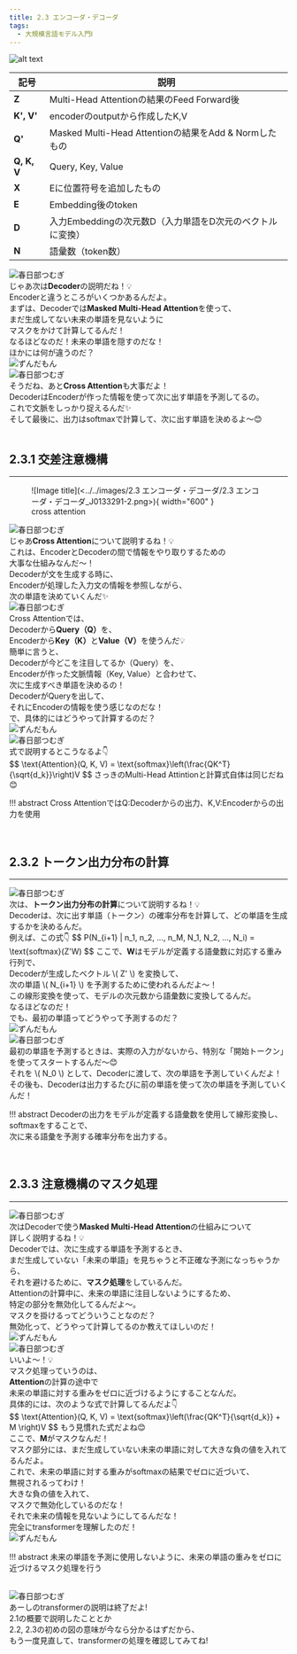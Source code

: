 ```yaml
---
title: 2.3 エンコーダ・デコーダ
tags:
  - 大規模言語モデル入門Ⅰ
---
```


![alt text](<../../images/2.3 エンコーダ・デコーダ/2.3 エンコーダ・デコーダ_J0133291-1.png>)

| **記号**  | **説明**                                 |
|-----------|------------------------------------------|
| **Z**     | Multi-Head Attentionの結果のFeed Forward後      |
| **K', V'**    | encoderのoutputから作成したK,V                     |
| **Q'**    | Masked Multi-Head Attentionの結果をAdd & Normしたもの   |
| **Q, K, V**| Query, Key, Value                       |
| **X**     | Eに位置符号を追加したもの                 |
| **E**     | Embedding後のtoken                       |
| **D**     | 入力Embeddingの次元数D（入力単語をD次元のベクトルに変換）|
| **N**     | 語彙数（token数）                         |

<div class="chat-container">
  <!-- 春日部つむぎの解説 -->
  <div class="chat left">
    <img src="../../images/2.2 エンコーダ/2.2 エンコーダ_J0133291-1.png" alt="春日部つむぎ" class="avatar">
    <div class="chat-message tsumugi-message">
      じゃあ次は<strong>Decoder</strong>の説明だね！💡<br>
      Encoderと違うところがいくつかあるんだよ。<br>
      まずは、Decoderでは<strong>Masked Multi-Head Attention</strong>を使って、<br>
      まだ生成してない未来の単語を見ないように<br>
      マスクをかけて計算してるんだ！
    </div>
  </div>

  <!-- ずんだもんの右寄せ質問 -->
  <div class="chat right">
    <div class="chat-message zundamon-message">
      なるほどなのだ！未来の単語を隠すのだな！<br>
      ほかには何が違うのだ？
    </div>
    <img src="../../images/2.1 概要/2.1 概要_J0133291-6.png" alt="ずんだもん" class="avatar">
  </div>

  <!-- 春日部つむぎの続き -->
  <div class="chat left">
    <img src="../../images/2.1 概要/2.1 概要_J0133291-5.png" alt="春日部つむぎ" class="avatar">
    <div class="chat-message tsumugi-message">
      そうだね、あと<strong>Cross Attention</strong>も大事だよ！<br>
      DecoderはEncoderが作った情報を使って次に出す単語を予測してるの。<br>
      これで文脈をしっかり捉えるんだ✨<br>
      そして最後に、出力はsoftmaxで計算して、次に出す単語を決めるよ～😊
    </div>
  </div>
</div>

<br>

## 2.3.1 交差注意機構
---

<figure markdown="span">
  ![Image title](<../../images/2.3 エンコーダ・デコーダ/2.3 エンコーダ・デコーダ_J0133291-2.png>){ width="600" }
  <figcaption>cross attention</figcaption>
</figure>

<div class="chat-container">
  <!-- 春日部つむぎの解説 -->
  <div class="chat left">
    <img src="../../images/2.1 概要/2.1 概要_J0133291.png" alt="春日部つむぎ" class="avatar">
    <div class="chat-message tsumugi-message">
      じゃあ<strong>Cross Attention</strong>について説明するね！💡<br>
      これは、EncoderとDecoderの間で情報をやり取りするための <br>
      大事な仕組みなんだ～！<br>
      Decoderが文を生成する時に、<br>
      Encoderが処理した入力文の情報を参照しながら、<br>
      次の単語を決めていくんだ✨
    </div>
  </div>

  <!-- 春日部つむぎの続き -->
  <div class="chat left">
    <img src="../../images/2.1 概要/2.1 概要_J0133291-3.png" alt="春日部つむぎ" class="avatar">
    <div class="chat-message tsumugi-message">
      Cross Attentionでは、<br>
      Decoderから<strong>Query（Q）</strong>を、<br>
      Encoderから<strong>Key（K）</strong>と<strong>Value（V）</strong>を使うんだ💡<br>
      簡単に言うと、<br>
      Decoderが今どこを注目してるか（Query）を、<br>
      Encoderが作った文脈情報（Key, Value）と合わせて、<br>
      次に生成すべき単語を決めるの！
    </div>
  </div>

  <!-- ずんだもんの理解 -->
  <div class="chat right">
    <div class="chat-message zundamon-message">
      DecoderがQueryを出して、<br>
      それにEncoderの情報を使う感じなのだな！<br>
      で、具体的にはどうやって計算するのだ？
    </div>
    <img src="../../images/2.1 概要/2.1 概要_J0133291-4.png" alt="ずんだもん" class="avatar">
  </div>

  <!-- 春日部つむぎの式の説明 -->
  <div class="chat left">
    <img src="../../images/2.1 概要/2.1 概要_J0133291.png" alt="春日部つむぎ" class="avatar">
    <div class="chat-message tsumugi-message">
      式で説明するとこうなるよ👇<br>
      $$ \text{Attention}(Q, K, V) = \text{softmax}\left(\frac{QK^T}{\sqrt{d_k}}\right)V $$
      さっきのMulti-Head Attintionと計算式自体は同じだね😊
    </div>
  </div>
</div>

!!! abstract
    Cross AttentionではQ:Decoderからの出力、K,V:Encoderからの出力を使用

<br>

## 2.3.2 トークン出力分布の計算
---
<div class="chat-container">
  <!-- 春日部つむぎの解説 -->
  <div class="chat left">
    <img src="../../images/2.1 概要/2.1 概要_J0133291-3.png" alt="春日部つむぎ" class="avatar">
    <div class="chat-message tsumugi-message">
      次は、<strong>トークン出力分布の計算</strong>について説明するね！💡<br>
      Decoderは、次に出す単語（トークン）の確率分布を計算して、どの単語を生成するかを決めるんだ。<br>
      例えば、この式👇
      $$ P(N_{i+1} | n_1, n_2, ..., n_M, N_1, N_2, ..., N_i) = \text{softmax}(Z'W) $$
      ここで、<strong>W</strong>はモデルが定義する語彙数に対応する重み行列で、<br>
      Decoderが生成したベクトル \( Z' \) を変換して、<br>
      次の単語 \( N_{i+1} \) を予測するために使われるんだよ～！<br>
      この線形変換を使って、モデルの次元数から語彙数に変換してるんだ。
    </div>
  </div>

  <!-- ずんだもんの質問 -->
  <div class="chat right">
    <div class="chat-message zundamon-message">
      なるほどなのだ！<br>
      でも、最初の単語ってどうやって予測するのだ？<br>
    </div>
    <img src="../../images/2.1 概要/2.1 概要_J0133291-8.png" alt="ずんだもん" class="avatar">
  </div>

  <!-- 春日部つむぎの続き -->
  <div class="chat left">
    <img src="../../images/2.2 エンコーダ/2.2 エンコーダ_J0133291-16.png" alt="春日部つむぎ" class="avatar">
    <div class="chat-message tsumugi-message">
      最初の単語を予測するときは、実際の入力がないから、特別な「開始トークン」を使ってスタートするんだ～😊<br>
      それを \( N_0 \) として、Decoderに渡して、次の単語を予測していくんだよ！<br>
      その後も、Decoderは出力するたびに前の単語を使って次の単語を予測していくんだ！
    </div>
  </div>
</div>

!!! abstract
    Decoderの出力をモデルが定義する語彙数を使用して線形変換し、softmaxをすることで、<br>
    次に来る語彙を予測する確率分布を出力する。

<br>

## 2.3.3 注意機構のマスク処理
---
<div class="chat-container">
  <!-- 春日部つむぎの解説 -->
  <div class="chat left">
    <img src="../../images/2.1 概要/2.1 概要_J0133291.png" alt="春日部つむぎ" class="avatar">
    <div class="chat-message tsumugi-message">
      次はDecoderで使う<strong>Masked Multi-Head Attention</strong>の仕組みについて<br>
      詳しく説明するね！💡<br>
      Decoderでは、次に生成する単語を予測するとき、<br>
      まだ生成していない「未来の単語」を見ちゃうと不正確な予測になっちゃうから、<br>
      それを避けるために、<strong>マスク処理</strong>をしているんだ。<br>
      Attentionの計算中に、未来の単語に注目しないようにするため、<br>
      特定の部分を無効化してるんだよ～。
    </div>
  </div>

  <!-- ずんだもんの質問 -->
  <div class="chat right">
    <div class="chat-message zundamon-message">
      マスクを掛けるってどういうことなのだ？<br>
      無効化って、どうやって計算してるのか教えてほしいのだ！
    </div>
    <img src="../../images/2.1 概要/2.1 概要_J0133291-2.png" alt="ずんだもん" class="avatar">
  </div>

  <!-- 春日部つむぎの追加説明 -->
  <div class="chat left">
    <img src="../../images/2.1 概要/2.1 概要_J0133291-3.png" alt="春日部つむぎ" class="avatar">
    <div class="chat-message tsumugi-message">
      いいよ～！💡<br>
      マスク処理っていうのは、<br>
      <strong>Attention</strong>の計算の途中で<br>
      未来の単語に対する重みをゼロに近づけるようにすることなんだ。<br>
      具体的には、次のような式で計算してるんだよ👇<br>
      $$ \text{Attention}(Q, K, V) = \text{softmax}\left(\frac{QK^T}{\sqrt{d_k}} + M \right)V $$
      もう見慣れた式だよね😊<br>
      ここで、<strong>M</strong>がマスクなんだ！<br>
      マスク部分には、まだ生成していない未来の単語に対して大きな負の値を入れてるんだよ。<br>
      これで、未来の単語に対する重みがsoftmaxの結果でゼロに近づいて、<br>
      無視されるってわけ！
    </div>
  </div>

  <!-- ずんだもんの理解 -->
  <div class="chat right">
    <div class="chat-message zundamon-message">
      大きな負の値を入れて、<br>
      マスクで無効化しているのだな！<br>
      それで未来の情報を見ないようにしてるんだな！<br>
      完全にtransformerを理解したのだ！
    </div>
    <img src="../../images/2.1 概要/2.1 概要_J0133291-4.png" alt="ずんだもん" class="avatar">
  </div>
</div>

!!! abstract
    未来の単語を予測に使用しないように、未来の単語の重みをゼロに近づけるマスク処理を行う

<br>

<div class="chat-container">
  <!-- 春日部つむぎの解説 -->
  <div class="chat left">
    <img src="../../images/2.1 概要/2.1 概要_J0133291-5.png" alt="春日部つむぎ" class="avatar">
    <div class="chat-message tsumugi-message">
      あーしのtransformerの説明は終了だよ!<br>
      2.1の概要で説明したこととか<br>
      2.2, 2.3の初めの図の意味が今なら分かるはずだから、<br>
      もう一度見直して、transformerの処理を確認してみてね!
    </div>
  </div>
</div>